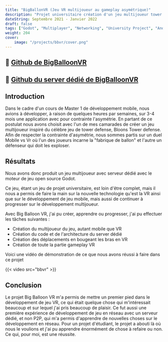 ```yaml
---
title: "BigBallonVR (Jeu VR multijoueur au gameplay asymétrique)"
description: "Projet universitaire création d'un jeu multijoueur tower defense au gameplay asymétrique inspiré de BTD6 "
dateString: Septembre 2021 - Janvier 2022
draft: false
tags: ["Godot", "Multiplayer", "Networking", "University Project", "Android"]
weight: 204
cover:
    image: "/projects/bbvr/cover.png"
---
```


## 🔗 [Github de BigBalloonVR](https://github.com/caLsiroL/BigBalloonVR)
## 🔗 [Github du server dédié de BigBalloonVR](https://github.com/caLsiroL/ServerBigBalloon)

## Introduction
Dans le cadre d'un cours de Master 1 de développement mobile, nous avions à développer, à raison de quelques heures par semaines, sur 3-4 mois une application avec pour contrainte l'asymétrie. En partant de ce postulat nous avons choisit avec l'un de mes camarades de créer un jeu multijoueur inspiré du célèbre jeu de tower defense, Bloons Tower defense. Afin de respecter la contrainte d'asymétrie, nous sommes partis sur un duel Mobile vs Vr où l'un des joueurs incarne la "fabrique de ballon" et l'autre un défenseur qui doit les exploser.

## Résultats
Nous avons donc produit un jeu multijoueur avec serveur dédié avec le moteur de jeu open source Godot. 

Ce jeu, étant un jeu de projet universitaire, est loin d'être complet, mais il nous a permis de faire la main sur la nouvelle technologie qu'est la VR ainsi que sur le développement de jeu mobile, mais aussi de continuer à progresser sur le développement multijoueur.

Avec Big Balloon VR, j'ai pu créer, apprendre ou progresser, j'ai pu effectuer les tâches suivantes :
- Création du multijoueur du jeu, autant mobile que VR
- Création du code et de l'architecture du server dédié
- Création des déplacements en bougeant les bras en VR 
- Création de toute la partie gameplay VR

Voici une vidéo de démonstration de ce que nous avons réussi à faire dans ce projet

{{< video src="bbvr" >}}

## Conclusion

Le projet Big Balloon VR m'a permis de mettre un premier pied dans le développement de jeu VR, ce qui était quelque chose qui m'intéressait beaucoup et sur lequel j'ai pris beaucoup de plaisir. Ce fut aussi une première expérience de développement de jeu en réseau avec un serveur dédié, et non P2P, qui m'a permis d'apprendre de nouvelles choses sur le développement en réseau.
Pour un projet d'étudiant, le projet a abouti là où nous le voulions et j'ai pu apprendre énormément de chose à refaire ou non. Ce qui, pour moi, est une réussite.